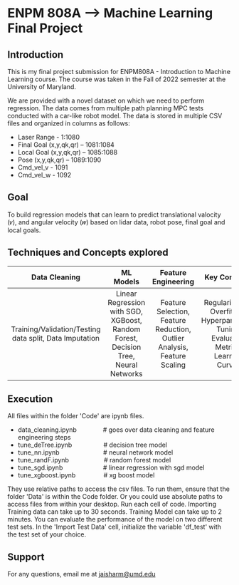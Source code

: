 # ENPM 808A --> Machine Learning Final Project

## Introduction

This is my final project submission for ENPM808A -  Introduction to Machine Learning course. The course was taken in the Fall of 2022 semester at the University of Maryland. 

We are provided with a novel dataset on which we need to perform regression. The data comes from multiple path planning MPC tests conducted with a car-like robot model. The data is stored in multiple CSV files and organized in columns as follows:

- Laser Range - 1:1080
- Final Goal (x,y,qk,qr) – 1081:1084
- Local Goal (x,y,qk,qr) – 1085:1088
- Pose (x,y,qk,qr) – 1089:1090
- Cmd_vel_v - 1091
- Cmd_vel_w - 1092

## Goal

To build regression models that can learn to predict translational valocity (𝑣), and angular velocity (𝑤) based on lidar data, robot pose, final goal and local goals.

## Techniques and Concepts explored

| Data Cleaning | ML Models | Feature Engineering | Key Concepts |
:-------------------------:|:-------------------------:|:-------------------------:|:-------------------------:
| Training/Validation/Testing data split, Data Imputation | Linear Regression with SGD, XGBoost, Random Forest, Decision Tree, Neural Networks | Feature Selection, Feature Reduction, Outlier Analysis, Feature Scaling | Regularization, Overfitting, Hyperparameter Tuning, Evaluation Metrics, Learning Curves



## Execution

All files within the folder 'Code' are ipynb files. 

  - data_cleaning.ipynb       &nbsp;&nbsp;&nbsp;&nbsp;&nbsp;&nbsp;&nbsp;&nbsp;&nbsp;&nbsp;&nbsp;&nbsp;&nbsp;       # goes over data cleaning and feature engineering steps 
  - tune_deTree.ipynb        &nbsp;&nbsp;&nbsp;&nbsp;&nbsp;&nbsp;&nbsp;&nbsp;&nbsp;&nbsp;&nbsp;&nbsp;&nbsp;&nbsp;&nbsp;&nbsp;        # decision tree model 
  - tune_nn.ipynb           &nbsp;&nbsp;&nbsp;&nbsp;&nbsp;&nbsp;&nbsp;&nbsp;&nbsp;&nbsp;&nbsp;&nbsp;&nbsp;&nbsp;&nbsp;&nbsp;&nbsp;&nbsp;&nbsp;&nbsp;&nbsp;&nbsp;&nbsp;         # neural network model 
  - tune_randF.ipynb        &nbsp;&nbsp;&nbsp;&nbsp;&nbsp;&nbsp;&nbsp;&nbsp;&nbsp;&nbsp;&nbsp;&nbsp;&nbsp;&nbsp;&nbsp;&nbsp;&nbsp;&nbsp;         # random forest model 
  - tune_sgd.ipynb          &nbsp;&nbsp;&nbsp;&nbsp;&nbsp;&nbsp;&nbsp;&nbsp;&nbsp;&nbsp;&nbsp;&nbsp;&nbsp;&nbsp;&nbsp;&nbsp;&nbsp;&nbsp;&nbsp;&nbsp;&nbsp;         # linear regression with sgd model 
  - tune_xgboost.ipynb      &nbsp;&nbsp;&nbsp;&nbsp;&nbsp;&nbsp;&nbsp;&nbsp;&nbsp;&nbsp;&nbsp;&nbsp;&nbsp;&nbsp;         # xg boost model 

They use relative paths to access the csv files. To run them, ensure that the folder 'Data' is within the Code folder. Or you could use absolute paths to access files from within your desktop. Run each cell of code. Importing Training data can take up to 30 seconds. Training Model can take up to 2 minutes. You can evaluate the performance of the model on two different test sets. In the 'Import Test Data' cell, initialize the variable 'df_test' with the test set of your choice.

## Support

For any questions, email me at jaisharm@umd.edu
